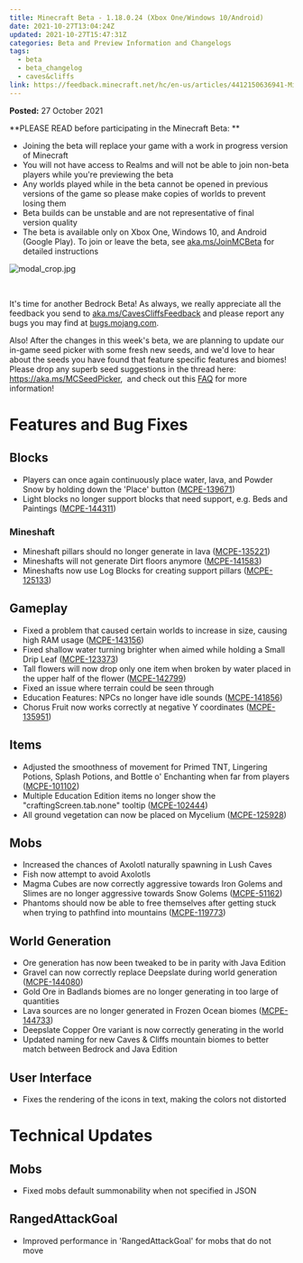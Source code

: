 ```yaml
---
title: Minecraft Beta - 1.18.0.24 (Xbox One/Windows 10/Android)
date: 2021-10-27T13:04:24Z
updated: 2021-10-27T15:47:31Z
categories: Beta and Preview Information and Changelogs
tags:
  - beta
  - beta_changelog
  - caves&cliffs
link: https://feedback.minecraft.net/hc/en-us/articles/4412150636941-Minecraft-Beta-1-18-0-24-Xbox-One-Windows-10-Android
---
```


**Posted:** 27 October 2021

**PLEASE READ before participating in the Minecraft Beta: **

- Joining the beta will replace your game with a work in progress version of Minecraft 
- You will not have access to Realms and will not be able to join non-beta players while you're previewing the beta
- Any worlds played while in the beta cannot be opened in previous versions of the game so please make copies of worlds to prevent losing them 
- Beta builds can be unstable and are not representative of final version quality 
- The beta is available only on Xbox One, Windows 10, and Android (Google Play). To join or leave the beta, see [aka.ms/JoinMCBeta](https://aka.ms/JoinMCBeta) for detailed instructions

![modal_crop.jpg](https://feedback.minecraft.net/hc/article_attachments/4412158002061/modal_crop.jpg)

 

It's time for another Bedrock Beta! As always, we really appreciate all the feedback you send to [aka.ms/CavesCliffsFeedback](http://aka.ms/CavesCliffsFeedback) and please report any bugs you may find at [bugs.mojang.com](http://bugs.mojang.com/).

Also! After the changes in this week's beta, we are planning to update our in-game seed picker with some fresh new seeds, and we'd love to hear about the seeds you have found that feature specific features and biomes! Please drop any superb seed suggestions in the thread here: <https://aka.ms/MCSeedPicker>,  and check out this [FAQ](https://aka.ms/SeedPickerFAQ) for more information!

# **Features and Bug Fixes**

## **Blocks**

- Players can once again continuously place water, lava, and Powder Snow by holding down the 'Place' button ([MCPE-139671](https://bugs.mojang.com/browse/MCPE-139671))
- Light blocks no longer support blocks that need support, e.g. Beds and Paintings ([MCPE-144311](https://bugs.mojang.com/browse/MCPE-144311))

### **Mineshaft**

- Mineshaft pillars should no longer generate in lava ([MCPE-135221](https://bugs.mojang.com/browse/MCPE-135221))
- Mineshafts will not generate Dirt floors anymore ([MCPE-141583](https://bugs.mojang.com/browse/MCPE-141583))
- Mineshafts now use Log Blocks for creating support pillars ([MCPE-125133](https://bugs.mojang.com/browse/MCPE-125133))

## **Gameplay**

- Fixed a problem that caused certain worlds to increase in size, causing high RAM usage ([MCPE-143156](https://bugs.mojang.com/browse/MCPE-143156))
- Fixed shallow water turning brighter when aimed while holding a Small Drip Leaf ([MCPE-123373](https://bugs.mojang.com/browse/MCPE-123373))
- Tall flowers will now drop only one item when broken by water placed in the upper half of the flower ([MCPE-142799](https://bugs.mojang.com/browse/MCPE-142799))
- Fixed an issue where terrain could be seen through
- Education Features: NPCs no longer have idle sounds ([MCPE-141856](https://bugs.mojang.com/browse/MCPE-141856))
- Chorus Fruit now works correctly at negative Y coordinates ([MCPE-135951](https://bugs.mojang.com/browse/MCPE-135951))

## **Items**

- Adjusted the smoothness of movement for Primed TNT, Lingering Potions, Splash Potions, and Bottle o' Enchanting when far from players ([MCPE-101102](https://bugs.mojang.com/browse/MCPE-101102))
- Multiple Education Edition items no longer show the "craftingScreen.tab.none" tooltip ([MCPE-102444](https://bugs.mojang.com/browse/MCPE-102444))
- All ground vegetation can now be placed on Mycelium ([MCPE-125928](https://bugs.mojang.com/browse/MCPE-125928))

## **Mobs**

- Increased the chances of Axolotl naturally spawning in Lush Caves
- Fish now attempt to avoid Axolotls
- Magma Cubes are now correctly aggressive towards Iron Golems and Slimes are no longer aggressive towards Snow Golems ([MCPE-51162](https://bugs.mojang.com/browse/MCPE-51162))
- Phantoms should now be able to free themselves after getting stuck when trying to pathfind into mountains ([MCPE-119773](https://bugs.mojang.com/browse/MCPE-119773))

## **World Generation**

- Ore generation has now been tweaked to be in parity with Java Edition
- Gravel can now correctly replace Deepslate during world generation ([MCPE-144080](https://bugs.mojang.com/browse/MCPE-144080))
- Gold Ore in Badlands biomes are no longer generating in too large of quantities
- Lava sources are no longer generated in Frozen Ocean biomes ([MCPE-144733](https://bugs.mojang.com/browse/MCPE-144733))
- Deepslate Copper Ore variant is now correctly generating in the world
- Updated naming for new Caves & Cliffs mountain biomes to better match between Bedrock and Java Edition

## **User Interface**

- Fixes the rendering of the icons in text, making the colors not distorted

# **Technical Updates**

## **Mobs**

- Fixed mobs default summonability when not specified in JSON

## **RangedAttackGoal**

- Improved performance in 'RangedAttackGoal' for mobs that do not move
